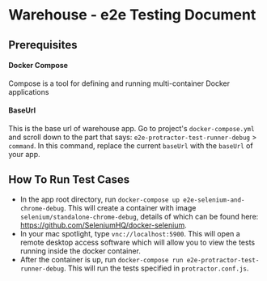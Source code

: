 # Warehouse - e2e Testing Document

## Prerequisites
#### Docker Compose
Compose is a tool for defining and running multi-container Docker applications
#### BaseUrl
This is the base url of warehouse app. Go to project's `docker-compose.yml` and scroll down to the
part that says: `e2e-protractor-test-runner-debug` > `command`. In this command, replace the current `baseUrl` with the `baseUrl` of your app.
## How To Run Test Cases
- In the app root directory, run `docker-compose up e2e-selenium-and-chrome-debug`. This will create
a container with image `selenium/standalone-chrome-debug`, details of which can be found here: https://github.com/SeleniumHQ/docker-selenium.
- In your mac spotlight, type `vnc://localhost:5900`. This will open a remote desktop access software which will allow you to view the tests running inside the docker container. 
- After the container is up, run `docker-compose run e2e-protractor-test-runner-debug`. This will run the tests specified in `protractor.conf.js`.
